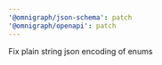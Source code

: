 ```yaml
---
'@omnigraph/json-schema': patch
'@omnigraph/openapi': patch
---
```


Fix plain string json encoding of enums
